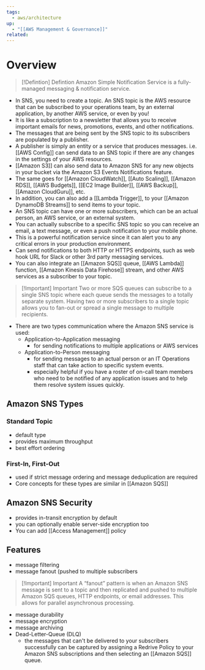 ```yaml
---
tags:
  - aws/architecture
up:
  - "[[AWS Management & Governance]]"
related:
---
```

# Overview

> [!Defintion] Defintion
> Amazon Simple Notification Service is a fully-managed messaging & notification service. 


- In SNS, you need to create a topic. An SNS topic is the AWS resource that can be subscribed to your operations team, by an external application, by another AWS service, or even by you! 
- It is like a subscription to a newsletter that allows you to receive important emails for news, promotions, events, and other notifications. 
- The messages that are being sent by the SNS topic to its subscribers are populated by a publisher. 
- A publisher is simply an entity or a service that produces messages. i.e. [[AWS Config]] can send data to an SNS topic if there are any changes in the settings of your AWS resources. 
- [[Amazon S3]] can also send data to Amazon SNS for any new objects in your bucket via the Amazon S3 Events Notifications feature.
- The same goes for [[Amazon CloudWatch]], [[Auto Scaling]], [[Amazon RDS]], [[AWS Budgets]], [[EC2 Image Builder]], [[AWS Backup]], [[Amazon CloudGuru]], etc.
- In addition, you can also add a [[Lambda Trigger]], to your [[Amazon DynamoDB Streams]] to send items to your topic.
- An SNS topic can have one or more subscribers, which can be an actual person, an AWS service, or an external system. 
- You can actually subscribe to a specific SNS topic so you can receive an email, a text message, or even a push notification to your mobile phone.
- This is a powerful notification service since it can alert you to any critical errors in your production environment.
- Can send notifications to both HTTP or HTTPS endpoints, such as web hook URL for Slack or other 3rd party messaging services. 
- You can also integrate an [[Amazon SQS]] queue, [[AWS Lambda]] function, [[Amazon Kinesis Data Firehose]] stream, and other AWS services as a subscriber to your topic. 


> [!Important] Important
> Two or more SQS queues can subscribe to a single SNS topic where each queue sends the messages to a totally separate system. Having two or more subscribers to a single topic allows you to fan-out or spread a single message to multiple recipients. 

- There are two types communication where the Amazon SNS service is used:
	- Application-to-Application messaging
		- for sending notifications to multiple applications or AWS services
	- Application-to-Person messaging
		- for sending messages to an actual person or an IT Operations staff that can take action to specific system events.
		- especially helpful if you have a roster of on-call team members who need to be notified of any application issues and to help them resolve system issues quickly.

## Amazon SNS Types

### Standard Topic
- default type
- provides maximum throughput
- best effort ordering

### First-In, First-Out
- used if strict message ordering and message deduplication are required
- Core concepts for these types are similar in [[Amazon SQS]]

## Amazon SNS Security

- provides in-transit encryption by default
- you can optionally enable server-side encryption too
- You can add [[Access Management]] policy 

## Features

- message filtering
- message fanout (pushed to multiple subscribers


>[!Important] Important 
> A “fanout” pattern is when an Amazon SNS message is sent to a topic and then replicated and pushed to multiple Amazon SQS queues, HTTP endpoints, or email addresses. This allows for parallel asynchronous processing.

- message durability
- message encryption
- message archiving
- Dead-Letter-Queue (DLQ)
	- the messages that can't be delivered to your subscribers successfully can be captured by assigning a Redrive Policy to your Amazon SNS subscriptions and then selecting an [[Amazon SQS]] queue. 


